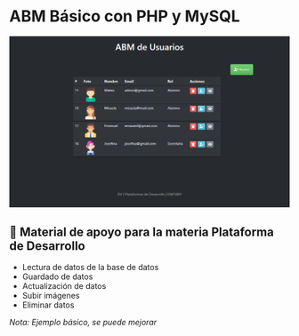 # ABM Básico con PHP y MySQL

![captura](images/screencapture-localhost-abm.png)

## 📘 Material de apoyo para la materia **Plataforma de Desarrollo**

- Lectura de datos de la base de datos
- Guardado de datos
- Actualización de datos
- Subir imágenes
- Eliminar datos

*Nota: Ejemplo básico, se puede mejorar*
